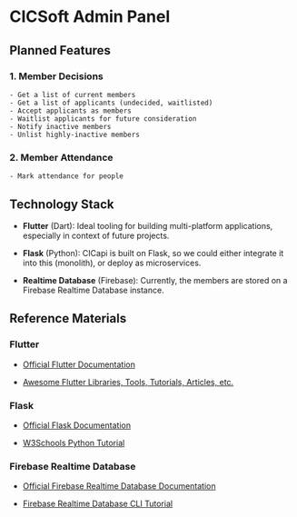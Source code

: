 # CICSoft Admin Panel

## Planned Features

### 1. Member Decisions

    - Get a list of current members
    - Get a list of applicants (undecided, waitlisted)
    - Accept applicants as members
    - Waitlist applicants for future consideration
    - Notify inactive members
    - Unlist highly-inactive members

### 2. Member Attendance

    - Mark attendance for people

## Technology Stack

- **Flutter** (Dart): Ideal tooling for building multi-platform applications, especially in context of future projects.

- **Flask** (Python): CICapi is built on Flask, so we could either integrate it into this (monolith), or deploy as microservices.

- **Realtime Database** (Firebase): Currently, the members are stored on a Firebase Realtime Database instance.

## Reference Materials

### Flutter

- [Official Flutter Documentation](https://docs.flutter.dev)

- [Awesome Flutter Libraries, Tools, Tutorials, Articles, etc.](https://github.com/Solido/awesome-flutter)

### Flask

- [Official Flask Documentation](https://flask.palletsprojects.com)

- [W3Schools Python Tutorial](https://www.w3schools.com/python)

### Firebase Realtime Database

- [Official Firebase Realtime Database Documentation](https://firebase.google.com/docs/database)

- [Firebase Realtime Database CLI Tutorial](https://firebase.blog/posts/2017/12/read-and-write-your-realtime-database)
